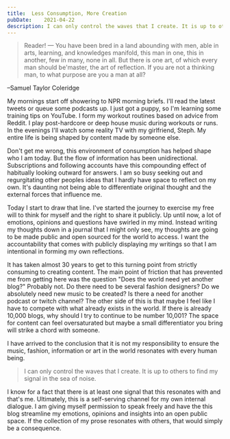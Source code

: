```yaml
---
title:	Less Consumption, More Creation
pubDate:	2021-04-22
description: I can only control the waves that I create. It is up to others to find my signal in the sea of noise.
---
```


> Reader! — You have been bred in a land abounding with men, able in arts, learning, and knowledges manifold, this man in one, this in another, few in many, none in all. But there is one art, of which every man should be'master, the art of reflection. If you are not a thinking man, to what purpose are you a man at all?

–Samuel Taylor Coleridge

My mornings start off showering to NPR morning briefs. I'll read the latest tweets or queue some podcasts up. I just got a puppy, so I'm learning some training tips on YouTube. I form my workout routines based on advice from Reddit. I play post-hardcore or deep house music during workouts or runs. In the evenings I'll watch some reality TV with my girlfriend, Steph. My entire life is being shaped by content made by someone else.

Don't get me wrong, this environment of consumption has helped shape who I am today. But the flow of information has been unidirectional. Subscriptions and following accounts have this compounding effect of habitually looking outward for answers. I am so busy seeking out and regurgitating other peoples ideas that I hardly have space to reflect on my own. It's daunting not being able to differentiate original thought and the external forces that influence me.

Today I start to draw that line. I've started the journey to exercise my free will to think for myself and the right to share it publicly. Up until now, a lot of emotions, opinions and questions have swirled in my mind. Instead writing my thoughts down in a journal that I might only see, my thoughts are going to be made public and open sourced for the world to access. I want the accountability that comes with publicly displaying my writings so that I am intentional in forming my own reflections.

It has taken almost 30 years to get to this turning point from strictly consuming to creating content. The main point of friction that has prevented me from getting here was the question "Does the world need yet another blog?" Probably not. Do there need to be several fashion designers? Do we absolutely need new music to be created? Is there a need for another podcast or twitch channel? The other side of this is that maybe I feel like I have to compete with what already exists in the world. If there is already 10,000 blogs, why should I try to continue to be number 10,001? The space for content can feel oversaturated but maybe a small differentiator you bring will strike a chord with someone.

I have arrived to the conclusion that it is not my responsibility to ensure the music, fashion, information or art in the world resonates with every human being.

> I can only control the waves that I create. It is up to others to find my signal in the sea of noise.

I know for a fact that there is at least one signal that this resonates with and that's me. Ultimately, this is a self-serving channel for my own internal dialogue. I am giving myself permission to speak freely and have the this blog streamline my emotions, opinions and insights into an open public space. If the collection of my prose resonates with others, that would simply be a consequence.
